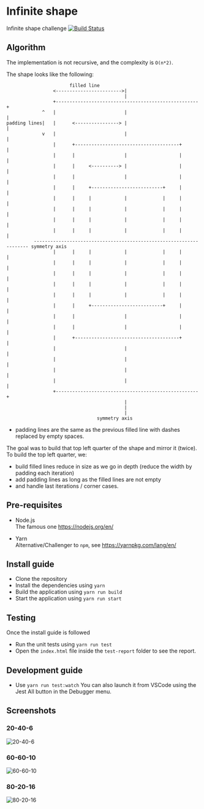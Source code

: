 # Infinite shape
Infinite shape challenge [![Build Status](https://travis-ci.com/amtb/infinite-shape.svg?token=UgWdXE2QTs8W785ye8Et&branch=master)](https://travis-ci.com/amtb/infinite-shape)

## Algorithm
The implementation is not recursive, and the complexity is `O(n*2)`.

The shape looks like the following:

```
                       filled line
                 <------------------------>|
                                           |
                 +----------------------------------------------------+
             ^   |                         |                          |
padding lines|   |      <----------------> |                          |
             v   |                         |                          |
                 |      +--------------------------------------+      |
                 |      |                  |                   |      |
                 |      |     <----------> |                   |      |
                 |      |                  |                   |      |
                 |      |     +--------------------------+     |      |
                 |      |     |            |             |     |      |
                 |      |     |            |             |     |      |
                 |      |     |            |             |     |      |
                 |      |     |            |             |     |      |
          -------------------------------------------------------------------- symmetry axis
                 |      |     |            |             |     |      |
                 |      |     |            |             |     |      |
                 |      |     |            |             |     |      |
                 |      |     |            |             |     |      |
                 |      |     |            |             |     |      |
                 |      |     +--------------------------+     |      |
                 |      |                  |                   |      |
                 |      |                  |                   |      |
                 |      +--------------------------------------+      |
                 |                         |                          |
                 |                         |                          |
                 |                         |                          |
                 |                         |                          |
                 +----------------------------------------------------+
                                           |
                                           |
                                           |
                                 symmetry axis

```

- padding lines are the same as the previous filled line with dashes replaced by empty spaces.

The goal was to build that top left quarter of the shape and mirror it (twice).
To build the top left quarter, we:
- build filled lines reduce in size as we go in depth (reduce the width by padding each iteration)
- add padding lines as long as the filled lines are not empty
- and handle last iterations / corner cases.

## Pre-requisites
- Node.js <br/>
The famous one https://nodejs.org/en/

- Yarn <br/>
Alternative/Challenger to `npm`, see https://yarnpkg.com/lang/en/

## Install guide
- Clone the repository
- Install the dependencies using `yarn`
- Build the application using `yarn run build`
- Start the application using `yarn run start`

## Testing
Once the install guide is followed
- Run the unit tests using `yarn run test`
- Open the `index.html` file inside the `test-report` folder to see the report.

## Development guide
- Use `yarn run test:watch`
You can also launch it from VSCode using the Jest All button in the Debugger menu.

## Screenshots
### 20-40-6
![20-40-6](./screenshots/20-40-6.png)

### 60-60-10
![60-60-10](./screenshots/60-60-10.png)

### 80-20-16
![80-20-16](./screenshots/80-20-16.png)



